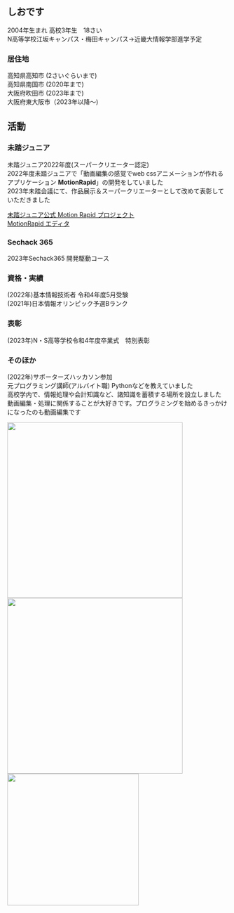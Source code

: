 ## しおです
2004年生まれ
高校3年生　18さい<br>
N高等学校江坂キャンパス・梅田キャンパス→近畿大情報学部進学予定

### 居住地
高知県高知市 (2さいぐらいまで)<br>
高知県南国市 (2020年まで)<br>
大阪府吹田市 (2023年まで)<br>
大阪府東大阪市（2023年以降～)<br/>

## 活動
### 未踏ジュニア
未踏ジュニア2022年度(スーパークリエーター認定)<br>
2022年度未踏ジュニアで「動画編集の感覚でweb cssアニメーションが作れるアプリケーション **MotionRapid**」の開発をしていました<br>
2023年未踏会議にて、作品展示＆スーパークリエーターとして改めて表彰していただきました<br>

[未踏ジュニア公式 Motion Rapid プロジェクト](https://jr.mitou.org/projects/2022/motion_rapid)<br>
[MotionRapid エディタ](https://motion-rapid-service.github.io/MotionRapid/)<br>

### Sechack 365
2023年Sechack365 開発駆動コース<br>

### 資格・実績
(2022年)基本情報技術者 令和4年度5月受験<br>
(2021年)日本情報オリンピック予選Bランク<br>

### 表彰
(2023年)N・S高等学校令和4年度卒業式　特別表彰<br>

### そのほか
(2022年)サポーターズハッカソン参加<br>
元プログラミング講師(アルバイト職) Pythonなどを教えていました<br>
高校学内で、情報処理や会計知識など、諸知識を蓄積する場所を設立しました<br>
動画編集・処理に関係することが大好きです。プログラミングを始めるきっかけになったのも動画編集です<br>

<img src="https://pbs.twimg.com/media/FgoERksVsAAIUPV?format=jpg" height="400"> <img src="https://pbs.twimg.com/media/FXIkskHUsAA_0Ms?format=jpg" height="400"> <img src="https://pbs.twimg.com/media/FOwd_G6aMAMZm7j?format=jpg" height="300">
